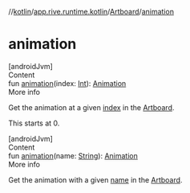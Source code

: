 //[kotlin](../../../index.md)/[app.rive.runtime.kotlin](../index.md)/[Artboard](index.md)/[animation](animation.md)



# animation  
[androidJvm]  
Content  
fun [animation](animation.md)(index: [Int](https://kotlinlang.org/api/latest/jvm/stdlib/kotlin/-int/index.html)): [Animation](../-animation/index.md)  
More info  


Get the animation at a given [index](animation.md) in the [Artboard](index.md).



This starts at 0.

  


[androidJvm]  
Content  
fun [animation](animation.md)(name: [String](https://kotlinlang.org/api/latest/jvm/stdlib/kotlin/-string/index.html)): [Animation](../-animation/index.md)  
More info  


Get the animation with a given [name](animation.md) in the [Artboard](index.md).

  



